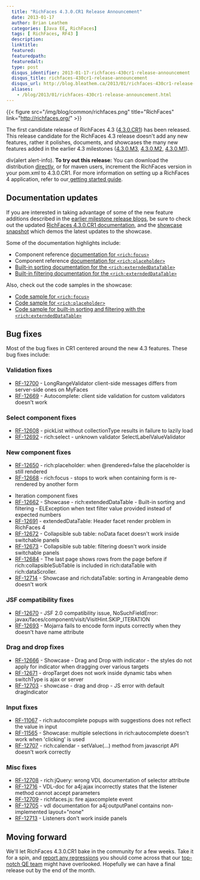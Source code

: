 ```yaml
---
  title: "RichFaces 4.3.0.CR1 Release Announcement"
  date: 2013-01-17
  author: Brian Leathem
  categories: [Java EE, RichFaces]
  tags: [ RichFaces, RF43 ]
  description:
  linktitle:
  featured:
  featuredpath:
  featuredalt:
  type: post
  disqus_identifier: 2013-01-17-richfaces-430cr1-release-announcement
  disqus_title: richfaces-430cr1-release-announcement
  disqus_url: http://blog.bleathem.ca/2013/01/richfaces-430cr1-release-announcement.html
  aliases:
    - /blog/2013/01/richfaces-430cr1-release-announcement.html
---
```


{{< figure src="/img/blog/common/richfaces.png" title="RichFaces" link="http://richfaces.org/" >}}

The first candidate release of RichFaces 4.3 ([4.3.0.CR1](https://issues.jboss.org/secure/ReleaseNote.jspa?projectId=12310341&version=12320379)) has been released. This release candidate for the RichFaces 4.3 release doesn't add any new features, rather it polishes, documents, and showcases the many new features added in the earlier 4.3 milestones ([4.3.0.M3](http://www.bleathem.ca/blog/2012/12/richfaces-430m3-release-announcement.html), [4.3.0.M2](http://www.bleathem.ca/blog/2012/10/richfaces-430m2-release-announcement.html), [4.3.0.M1](http://www.bleathem.ca/blog/2012/08/richfaces-430m1-release-announcement.html)).

div(alert alert-info). **To try out this release:** You can download the distribution [directly](http://www.jboss.org/richfaces/download/milestones), or for maven users, increment the RichFaces version in your pom.xml to 4.3.0.CR1. For more information on setting up a RichFaces 4 application, refer to our<a href="http://community.jboss.org/wiki/GettingstartedwithRichFaces4x"> getting started guide</a>.

Documentation updates
---------------------

If you are interested in taking advantage of some of the new feature additions described in the [earlier milestone release blogs](http://www.bleathem.ca/blog/tags/RF43/), be sure to check out the updated [RichFaces 4.3.0.CR1 documentation](http://docs.jboss.org/richfaces/4.3.X/4.3.0.CR1/), and the [showcase snapshot](http://showcase-latest.richfaces.org/) which demos the latest updates to the showcase.

Some of the documentation highlights include:

-   Component reference [documentation for `<rich:focus>`](http://docs.jboss.org/richfaces/4.3.X/4.3.0.CR1/Component_Reference/en-US/html_single/#sect-Component_Reference-Functionality_extension-richfocus)
-   Component reference [documentation for `<rich:placeholder>`](http://docs.jboss.org/richfaces/4.3.X/4.3.0.CR1/Component_Reference/en-US/html_single/#sect-Component_Reference-Functionality_extension-richplaceholder)
-   [Built-in sorting documentation for the `<rich:externdedDataTable>`](http://docs.jboss.org/richfaces/4.3.X/4.3.0.CR1/Component_Reference/en-US/html_single/#sect-Component_Reference-Tables_and_grids-Basic_sorting)
-   [Built-in filtering documentation for the `<rich:externdedDataTable>`](http://docs.jboss.org/richfaces/4.3.X/4.3.0.CR1/Component_Reference/en-US/html_single/#sect-Component_Reference-Table_filtering-builtin_filtering)

Also, check out the code samples in the showcase:

-   [Code sample for `<rich:focus>`](http://showcase-latest.richfaces.org/richfaces/component-sample.jsf?demo=focus)
-   [Code sample for `<rich:placeholder>`](http://showcase-latest.richfaces.org/richfaces/component-sample.jsf?demo=placeholder)
-   [Code sample for built-in sorting and filtering with the `<rich:externdedDataTable>`](http://showcase-latest.richfaces.org/richfaces/component-sample.jsf?demo=extendedDataTable&sample=edt-builtin-sorting-and-filtering)

Bug fixes
---------

Most of the bug fixes in CR1 centered around the new 4.3 features. These bug fixes include:

### Validation fixes

-   [RF-12700](https://issues.jboss.org/browse/RF-12700) - LongRangeValidator client-side messages differs from server-side ones on MyFaces
-   [RF-12669](https://issues.jboss.org/browse/RF-12669) - Autocomplete: client side validation for custom validators doesn't work

### Select component fixes

-   [RF-12608](https://issues.jboss.org/browse/RF-12608) - pickList without collectionType results in failure to lazily load
-   [RF-12692](https://issues.jboss.org/browse/RF-12692) - rich:select - unknown validator SelectLabelValueValidator

### New component fixes

-   [RF-12650](https://issues.jboss.org/browse/RF-12650) - rich:placeholder: when @rendered=false the placeholder is still rendered
-   [RF-12668](https://issues.jboss.org/browse/RF-12668) - rich:focus - stops to work when containing form is re-rendered by another form

<!-- -->

-   Iteration component fixes
-   [RF-12662](https://issues.jboss.org/browse/RF-12662) - Showcase - rich:extendedDataTable - Built-in sorting and filtering - ELException when text filter value provided instead of expected numbers
-   [RF-12691](https://issues.jboss.org/browse/RF-12691) - extendedDataTable: Header facet render problem in RichFaces 4
-   [RF-12672](https://issues.jboss.org/browse/RF-12672) - Collapsible sub table: noData facet doesn't work inside switchable panels
-   [RF-12673](https://issues.jboss.org/browse/RF-12673) - Collapsible sub table: filtering doesn't work inside switchable panels
-   [RF-12684](https://issues.jboss.org/browse/RF-12684) - The last page shows rows from the page before if rich:collapsibleSubTable is included in rich:dataTable with rich:dataScroller.
-   [RF-12714](https://issues.jboss.org/browse/RF-12714) - Showcase and rich:dataTable: sorting in Arrangeable demo doesn't work

### JSF compatibility fixes

-   [RF-12670](https://issues.jboss.org/browse/RF-12670) - JSF 2.0 compatibility issue, NoSuchFieldError: javax/faces/component/visit/VisitHint.SKIP\_ITERATION
-   [RF-12693](https://issues.jboss.org/browse/RF-12693) - Mojarra fails to encode form inputs correctly when they doesn't have name attribute

### Drag and drop fixes

-   [RF-12666](https://issues.jboss.org/browse/RF-12666) - Showcase - Drag and Drop with indicator - the styles do not apply for indicator when dragging over various targets
-   [RF-12671](https://issues.jboss.org/browse/RF-12671) - dropTarget does not work inside dynamic tabs when switchType is ajax or server
-   [RF-12703](https://issues.jboss.org/browse/RF-12703) - showcase - drag and drop - JS error with default dragIndicator

### Input fixes

-   [RF-11067](https://issues.jboss.org/browse/RF-11067) - rich:autocomplete popups with suggestions does not reflect the value in input
-   [RF-11565](https://issues.jboss.org/browse/RF-11565) - Showcase: multiple selections in rich:autocomplete doesn't work when 'clicking' is used
-   [RF-12707](https://issues.jboss.org/browse/RF-12707) - rich:calendar - setValue(...) method from javascript API doesn't work correctly

### Misc fixes

-   [RF-12708](https://issues.jboss.org/browse/RF-12708) - rich:jQuery: wrong VDL documentation of selector attribute
-   [RF-12716](https://issues.jboss.org/browse/RF-12716) - VDL-doc for a4j:ajax incorrectly states that the listener method cannot accept parameters
-   [RF-12709](https://issues.jboss.org/browse/RF-12709) - richfaces.js: fire ajaxcomplete event
-   [RF-12705](https://issues.jboss.org/browse/RF-12705) - vdl documentation for a4j:outputPanel contains non-implemented layout="none&quot;
-   [RF-12713](https://issues.jboss.org/browse/RF-12713) - Listeners don't work inside panels

Moving forward
--------------

We'll let RichFaces 4.3.0.CR1 bake in the community for a few weeks. Take it for a spin, and [report any regressions](https://issues.jboss.org/browse/RF) you should come across that our [top-notch QE team](http://blog.pavol.pitonak.com/2012/09/meet-richfaces-qe-team.html) might have overlooked. Hopefully we can have a final release out by the end of the month.
